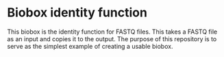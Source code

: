 # Biobox identity function

This biobox is the identity function for FASTQ files. This takes a FASTQ file
as an input and copies it to the output. The purpose of this repository is to
serve as the simplest example of creating a usable biobox.
